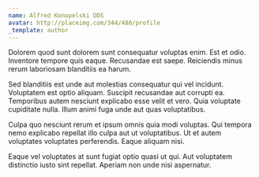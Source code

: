 ```yaml
---
name: Alfred Konopelski DDS
avatar: http://placeimg.com/344/480/profile
_template: author
---
```

Dolorem quod sunt dolorem sunt consequatur voluptas enim. Est et odio. Inventore tempore quis eaque. Recusandae est saepe. Reiciendis minus rerum laboriosam blanditiis ea harum.
  
Sed blanditiis est unde aut molestias consequatur qui vel incidunt. Voluptatem est optio aliquam. Suscipit recusandae aut corrupti ea. Temporibus autem nesciunt explicabo esse velit et vero. Quia voluptate cupiditate nulla. Illum animi fuga unde aut quas voluptatibus.
  
Culpa quo nesciunt rerum et ipsum omnis quia modi voluptas. Qui tempora nemo explicabo repellat illo culpa aut ut voluptatibus. Ut et autem voluptates voluptates perferendis. Eaque aliquam nisi.
  
Eaque vel voluptates at sunt fugiat optio quasi ut qui. Aut voluptatem distinctio iusto sint repellat. Aperiam non unde nisi aspernatur.
